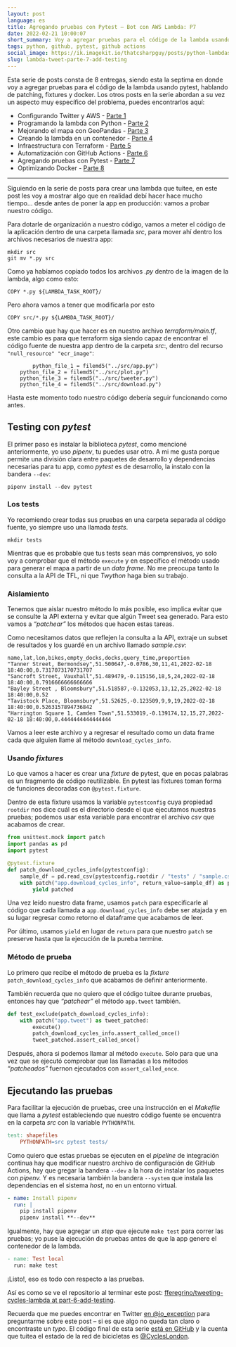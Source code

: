 ```yaml
---
layout: post
language: es
title: Agregando pruebas con Pytest – Bot con AWS Lambda: P7
date: 2022-02-21 10:00:07
short_summary: Voy a agregar pruebas para el código de la lambda usando pytest, hablando de patching, fixtures y docker.
tags: python, github, pytest, github actions
social_image: https://ik.imagekit.io/thatcsharpguy/posts/python-lambdas/7-testing-with-pytest.jpg
slug: lambda-tweet-parte-7-add-testing
--- 
```


Esta serie de posts consta de 8 entregas, siendo esta la septima en donde voy a agregar pruebas para el código de la lambda usando pytest, hablando de patching, fixtures y docker. Los otros posts en la serie abordan a su vez un aspecto muy específico del problema, puedes encontrarlos aquí:

 - Configurando Twitter y AWS - [Parte 1](/lambda-tweet-parte-1-github-aws-twitter)
 - Programando la lambda con Python - [Parte 2](/lambda-tweet-parte-2-python)
 - Mejorando el mapa con GeoPandas - [Parte 3](/lambda-tweet-parte-3-mapas-geopandas)
 - Creando la lambda en un contenedor - [Parte 4](/lambda-tweet-parte-4-contenedor-lambda)
 - Infraestructura con Terraform - [Parte 5](/lambda-tweet-parte-5-terraform)
 - Automatización con GitHub Actions - [Parte 6](/lambda-tweet-parte-6-github-actions)
 - Agregando pruebas con Pytest - [Parte 7](/lambda-tweet-parte-7-add-testing)
 - Optimizando Docker - [Parte 8](/lambda-tweet-parte-8-aligerando-docker)

---

Siguiendo en la serie de posts para crear una lambda que tuitee, en este post les voy a mostrar algo que en realidad debí hacer hace mucho tiempo... desde antes de poner la app en producción: vamos a probar nuestro código.

Para dotarle de organización a nuestro código, vamos a meter el código de la aplicación dentro de una carpeta llamada *src*, para mover ahí dentro los archivos necesarios de nuestra app:

```shell
mkdir src
git mv *.py src
```

Como ya habíamos copiado todos los archivos *.py* dentro de la imagen de la lambda, algo como esto:

```docker
COPY *.py ${LAMBDA_TASK_ROOT}/
```

Pero ahora vamos a tener que modificarla por esto

```docker
COPY src/*.py ${LAMBDA_TASK_ROOT}/
```

Otro cambio que hay que hacer es en nuestro archivo *terraform/main.tf*, este cambio es para que terraform siga siendo capaz de encontrar el código fuente de nuestra app dentro de la carpeta *src*:, dentro del recurso `"null_resource" "ecr_image"`:

```shell
		python_file_1 = filemd5("../src/app.py")
    python_file_2 = filemd5("../src/plot.py")
    python_file_3 = filemd5("../src/tweeter.py")
    python_file_4 = filemd5("../src/download.py")
```

Hasta este momento todo nuestro código debería seguir funcionando como antes.

## Testing con *pytest*

El primer paso es instalar la biblioteca *pytest*, como mencioné anteriormente, yo uso *pipenv*, tu puedes usar otro. A mi me gusta porque permite una división clara entre paquetes de desarrollo y dependencias necesarias para tu app, como *pytest* es de desarrollo, la instalo con la bandera `--dev`:

```shell
pipenv install --dev pytest
```

### Los tests

Yo recomiendo crear todas sus pruebas en una carpeta separada al código fuente, yo siempre uso una llamada *tests*.

```shell
mkdir tests
```

Mientras que es probable que tus tests sean más comprensivos, yo solo voy a comprobar que el método `execute` y en específico el método usado para generar el mapa a partir de un *data frame*. No me preocupa tanto la consulta a la API de TFL, ni que *Twython* haga bien su trabajo.

### Aislamiento

Tenemos que aislar nuestro método lo más posible, eso implica evitar que se consulte la API externa y evitar que algún Tweet sea generado. Para esto vamos a *“patchear”* los métodos que hacen estas tareas. 

Como necesitamos datos que reflejen la consulta a la API, extraje un subset de resultados y los guardé en un archivo llamado *sample.csv*:

```
name,lat,lon,bikes,empty_docks,docks,query_time,proportion
"Tanner Street, Bermondsey",51.500647,-0.0786,30,11,41,2022-02-18 18:40:00,0.7317073170731707
"Sancroft Street, Vauxhall",51.489479,-0.115156,18,5,24,2022-02-18 18:40:00,0.7916666666666666
"Bayley Street , Bloomsbury",51.518587,-0.132053,13,12,25,2022-02-18 18:40:00,0.52
"Tavistock Place, Bloomsbury",51.52625,-0.123509,9,9,19,2022-02-18 18:40:00,0.5263157894736842
"Harrington Square 1, Camden Town",51.533019,-0.139174,12,15,27,2022-02-18 18:40:00,0.4444444444444444
```

Vamos a leer este archivo y a regresar el resultado como un data frame cada que alguien llame al método `download_cycles_info`.

### Usando *fixtures*

Lo que vamos a hacer es crear una *fixture* de pytest, que en pocas palabras es un fragmento de código reutilizable. En pytest las fixtures toman forma de funciones decoradas con `@pytest.fixture`.

Dentro de esta fixture usamos la variable `pytestconfig` cuya propiedad `rootdir` nos dice cuál es el directorio desde el que ejecutamos nuestras pruebas; podemos usar esta variable para encontrar el archivo *csv* que acabamos de crear.

```python
from unittest.mock import patch
import pandas as pd
import pytest

@pytest.fixture
def patch_download_cycles_info(pytestconfig):
    sample_df = pd.read_csv(pytestconfig.rootdir / "tests" / "sample.csv")
    with patch("app.download_cycles_info", return_value=sample_df) as patched:
        yield patched
```

Una vez leído nuestro data frame, usamos `patch` para especificarle al código que cada llamada a `app.download_cycles_info` debe ser atajada y en su lugar regresar como retorno el dataframe que acabamos de leer. 

Por último, usamos `yield` en lugar de `return` para que nuestro `patch` se preserve hasta que la ejecución de la pureba termine.

### Método de prueba

Lo primero que recibe el método de prueba es la *fixture* `patch_download_cycles_info` que acabamos de definir anteriormente.

También recuerda que no quiero que el código tuitee durante pruebas, entonces hay que *“patchear”* el método `app.tweet` también.

```python
def test_exclude(patch_download_cycles_info):
    with patch("app.tweet") as tweet_patched:
        execute()
        patch_download_cycles_info.assert_called_once()
        tweet_patched.assert_called_once()
```

Después, ahora si podemos llamar al método `execute`. Solo para que una vez que se ejecutó comprobar que las llamadas a los métodos *“patcheados”* fuernon ejecutados con `assert_called_once`.

## Ejecutando las pruebas

Para facilitar la ejecución de pruebas, cree una instrucción en el *Makefile* que llama a *pytest* estableciendo que nuestro código fuente se encuentra en la carpeta *src* con la variable `PYTHONPATH`.

```makefile
test: shapefiles
	PYTHONPATH=src pytest tests/
```

Como quiero que estas pruebas se ejecuten en el *pipeline* de integración continua hay que modificar nuestro archivo de configuración de GitHub Actions, hay que gregar la bandera `--dev` a la hora de instalar los paquetes con *pipenv.* Y es necesaria también la bandera `--system` que instala las dependencias en el sistema *host*, no en un entorno virtual.

```yaml
- name: Install pipenv
  run: |
    pip install pipenv
    pipenv install **--dev**
```

Igualmente, hay que agregar un *step* que ejecute `make test` para correr las pruebas; yo puse la ejecución de pruebas antes de que la app genere el contenedor de la lambda.

```makefile
- name: Test local
  run: make test
```

¡Listo!, eso es todo con respecto a las pruebas.

Así es como se ve el repositorio al terminar este post: [fferegrino/tweeting-cycles-lambda at part-6-add-testing](https://github.com/fferegrino/tweeting-cycles-lambda/tree/part-6-add-testing).

Recuerda que me puedes encontrar en Twitter [en @io_exception](https://twitter.com/io_exception) para preguntarme sobre este post – si es que algo no queda tan claro o encontraste un *typo*. El código final de esta serie [está en GitHub](https://github.com/fferegrino/tweeting-cycles-lambda) y la cuenta que tuitea el estado de la red de bicicletas es [@CyclesLondon](https://twitter.com/CyclesLondon).